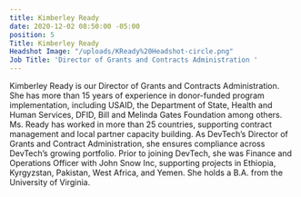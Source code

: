 ```yaml
---
title: Kimberley Ready
date: 2020-12-02 08:50:00 -05:00
position: 5
Title: Kimberley Ready
Headshot Image: "/uploads/KReady%20Headshot-circle.png"
Job Title: 'Director of Grants and Contracts Administration '
---
```


Kimberley Ready is our Director of Grants and Contracts Administration. She has more than 15 years of experience in donor-funded program implementation, including USAID, the Department of State, Health and Human Services, DFID, Bill and Melinda Gates Foundation among others. Ms. Ready has worked in more than 25 countries, supporting contract management and local partner capacity building. As DevTech’s Director of Grants and Contract Administration, she ensures compliance across DevTech’s growing portfolio. Prior to joining DevTech, she was Finance and Operations Officer with John Snow Inc, supporting projects in Ethiopia, Kyrgyzstan, Pakistan, West Africa, and Yemen. She holds a B.A. from the University of Virginia. 